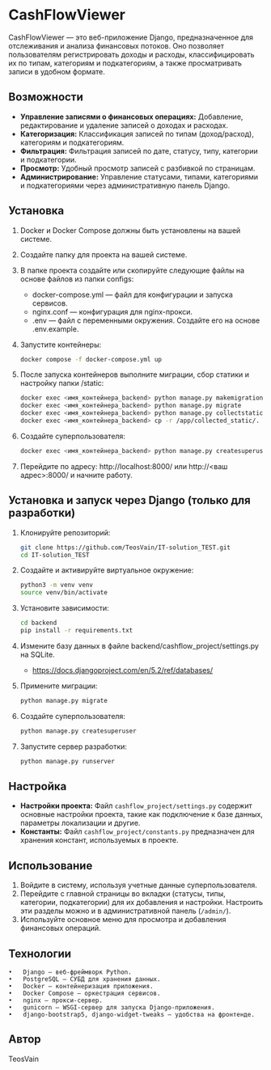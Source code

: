 # CashFlowViewer

CashFlowViewer — это веб-приложение Django, предназначенное для отслеживания и анализа финансовых потоков. Оно позволяет пользователям регистрировать доходы и расходы, классифицировать их по типам, категориям и подкатегориям, а также просматривать записи в удобном формате.

## Возможности

*   **Управление записями о финансовых операциях:** Добавление, редактирование и удаление записей о доходах и расходах.
*   **Категоризация:** Классификация записей по типам (доход/расход), категориям и подкатегориям.
*   **Фильтрация:** Фильтрация записей по дате, статусу, типу, категории и подкатегории.
*   **Просмотр:** Удобный просмотр записей с разбивкой по страницам.
*   **Администрирование:** Управление статусами, типами, категориями и подкатегориями через административную панель Django.

## Установка

1.  Docker и Docker Compose должны быть установлены на вашей системе.

2.  Создайте папку для проекта на вашей системе.

3.  В папке проекта создайте или скопируйте следующие файлы на основе файлов из папки configs:

	- docker-compose.yml — файл для конфигурации и запуска сервисов.
	- nginx.conf — конфигурация для nginx-прокси.
	- .env — файл с переменными окружения. Создайте его на основе .env.example.

4.  Запустите контейнеры:

    ```bash
    docker compose -f docker-compose.yml up
    ```

5.  После запуска контейнеров выполните миграции, сбор статики и настройку папки /static:

    ```bash
    docker exec <имя_контейнера_backend> python manage.py makemigrations
    docker exec <имя_контейнера_backend> python manage.py migrate
    docker exec <имя_контейнера_backend> python manage.py collectstatic
    docker exec <имя_контейнера_backend> cp -r /app/collected_static/. /static/
    ```

6.  Создайте суперпользователя:

    ```bash
    docker exec <имя_контейнера_backend> python manage.py createsuperuser
    ```

7. 	Перейдите по адресу: http://localhost:8000/ или http://<ваш адрес>:8000/ и начните работу.

## Установка и запуск через Django (только для разработки)

1.  Клонируйте репозиторий:

    ```bash
    git clone https://github.com/TeosVain/IT-solution_TEST.git
    cd IT-solution_TEST
    ```

2.  Создайте и активируйте виртуальное окружение:

    ```bash
    python3 -m venv venv
    source venv/bin/activate
    ```

3.  Установите зависимости:

    ```bash
    cd backend
    pip install -r requirements.txt
    ```

4.  Измените базу данных в файле backend/cashflow_project/settings.py на SQLite.
    - https://docs.djangoproject.com/en/5.2/ref/databases/
    
5.  Примените миграции:

    ```bash
    python manage.py migrate
    ```

6.  Создайте суперпользователя:

    ```bash
    python manage.py createsuperuser
    ```

7.  Запустите сервер разработки:

    ```bash
    python manage.py runserver
    ```

## Настройка

*   **Настройки проекта:** Файл `cashflow_project/settings.py` содержит основные настройки проекта, такие как подключение к базе данных, параметры локализации и другие.
*   **Константы:** Файл `cashflow_project/constants.py` предназначен для хранения констант, используемых в проекте.

## Использование

1.  Войдите в систему, используя учетные данные суперпользователя.
2.  Перейдите с главной страницы во вкладки (статусы, типы, категории, подкатегории) для их добавления и настройки. Настроить эти разделы можно и в административной панель (`/admin/`).
3.  Используйте основное меню для просмотра и добавления финансовых операций.

## Технологии

	•	Django — веб-фреймворк Python.
	•	PostgreSQL — СУБД для хранения данных.
	•	Docker — контейнеризация приложения.
	•	Docker Compose — оркестрация сервисов.
	•	nginx — прокси-сервер.
	•	gunicorn — WSGI-сервер для запуска Django-приложения.
	•	django-bootstrap5, django-widget-tweaks — удобства на фронтенде.

## Автор

TeosVain
